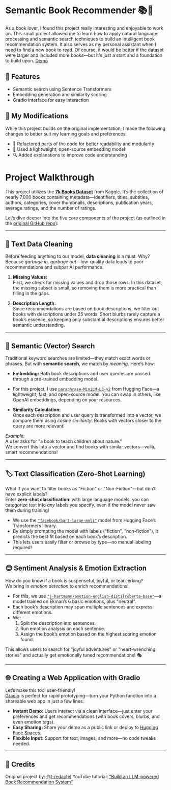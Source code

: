 # Semantic Book Recommender 📚🧠

As a book lover, I found this project really interesting and enjoyable to work on. This small project allowed me to learn how to apply natural language processing and semantic search techniques to build an intelligent book recommendation system. It also serves as my personal assistant when I need to find a new book to read. Of course, it would be better if the dataset were larger and included more books—but it's just a start and a foundation to build upon. [Demo](https://huggingface.co/spaces/sovanleng/semantic-book-recommender-demo)

## 🔧 Features

- Semantic search using Sentence Transformers
- Embedding generation and similarity scoring
- Gradio interface for easy interaction
  
## 🚀 My Modifications

While this project builds on the original implementation, I made the following changes to better suit my learning goals and preferences:

- 🔁 Refactored parts of the code for better readability and modularity  
- 🧠 Used a lightweight, open-source embedding model  
- 🔍 Added explanations to improve code understanding

  
# Project Walkthrough

This project utilizes the [**7k Books Dataset**](https://www.kaggle.com/datasets/dylanjcastillo/7k-books-with-metadata) from Kaggle. It’s the collection of nearly 7,000 books containing metadata—identifiers, titles, subtitles, authors, categories, cover thumbnails, descriptions, publication years, average ratings, and the number of ratings. 

Let’s dive deeper into the five core components of the project (as outlined in the [original GitHub repo](https://github.com/t-redactyl/llm-semantic-book-recommender)):

---

## 🧹 Text Data Cleaning

Before feeding anything to our model, **data cleaning** is a must. Why? Because *garbage in, garbage out*—low-quality data leads to poor recommendations and subpar AI performance.

1. **Missing Values:**  
   First, we check for missing values and drop those rows. In this dataset, the missing subset is small, so removing them is more practical than filling in the gaps.

2. **Description Length:**  
   Since recommendations are based on book descriptions, we filter out books with descriptions under 25 words. Short blurbs rarely capture a book’s essence, so keeping only substantial descriptions ensures better semantic understanding.


---

## 🔎 Semantic (Vector) Search

Traditional keyword searches are limited—they match exact words or phrases. But with **semantic search**, we match by *meaning*. Here’s how:

- **Embedding:** Both book descriptions and user queries are passed through a pre-trained embedding model.  
- For this project, I use [`paraphrase-MiniLM-L3-v2`](https://huggingface.co/sentence-transformers/paraphrase-MiniLM-L3-v2) from Hugging Face—a lightweight, fast, and open-source model. You can swap in others, like OpenAI embeddings, depending on your resources.

- **Similarity Calculation:**  
  Once each description and user query is transformed into a vector, we compare them using *cosine similarity*. Books with vectors closer to the query are more relevant!

*Example:*  
A user asks for "a book to teach children about nature."  
We convert this into a vector and find books with similar vectors—voilà, smart recommendations!

---

## 🏷️ Text Classification (Zero-Shot Learning)

What if you want to filter books as "Fiction" or "Non-Fiction"—but don’t have explicit labels?  
Enter **zero-shot classification**: with large language models, you can categorize text into *any* labels you specify, even if the model never saw them during training!

- We use the [`"facebook/bart-large-mnli"`](https://huggingface.co/facebook/bart-large-mnli) model from Hugging Face’s Transformers library.
- By simply prompting the model with labels ("fiction", "non-fiction"), it predicts the best fit based on each book’s description.
- This lets users easily filter or browse by type—no manual labeling required!

---

## 😊 Sentiment Analysis & Emotion Extraction

How do you know if a book is suspenseful, joyful, or tear-jerking?  
We bring in *emotion detection* to enrich recommendations!

- For this, we use [`"j-hartmann/emotion-english-distilroberta-base"`](https://huggingface.co/j-hartmann/emotion-english-distilroberta-base)—a model trained on Ekman’s 6 basic emotions, plus "neutral".
- Each book’s description may span multiple sentences and express different emotions.
- We:
  1. Split the description into sentences.
  2. Run emotion analysis on each sentence.
  3. Assign the book’s emotion based on the highest scoring emotion found.

This allows users to search for "joyful adventures" or "heart-wrenching stories" and actually get emotionally tuned recommendations! 🎭

---

## 🌐 Creating a Web Application with Gradio

Let’s make this tool user-friendly!  
[Gradio](https://gradio.app/) is perfect for rapid prototyping—turn your Python function into a shareable web app in just a few lines.

- **Instant Demo:** Users interact via a clean interface—just enter your preferences and get recommendations (with book covers, blurbs, and even emotion tags).
- **Easy Sharing:** Share your demo as a public link or deploy to [Hugging Face Spaces](https://huggingface.co/spaces).
- **Flexible Input:** Support for text, images, and more—no code tweaks needed.


---

## 📌 Credits
Original project by: [@t-redactyl](https://github.com/t-redactyl)
YouTube tutorial: ["Build an LLM-powered Book Recommendation System"](https://www.youtube.com/watch?v=Q7mS1VHm3Yw) 
